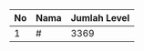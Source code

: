 | No | Nama            | Jumlah Level |
|----|-----------------|--------------|
| 1  | #    |    3369        |
